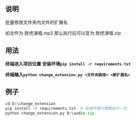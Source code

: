 ## 说明
批量修改文件夹内文件的扩展名

如文件为 胖虎演唱.mp3 那么执行后可以变为 胖虎演唱.zip
## 用法
**终端进入项目位置**
**安装环境`pip install -r requirements.txt`**

**终端输入`python change_extension.py <文件夹路径> <新扩展名>`**
## 例子
```python
cd D:\change_extension
pip install -r requirements.txt  # 安装环境只需要执行一次
python change_extension.py D:\audio zip
```
